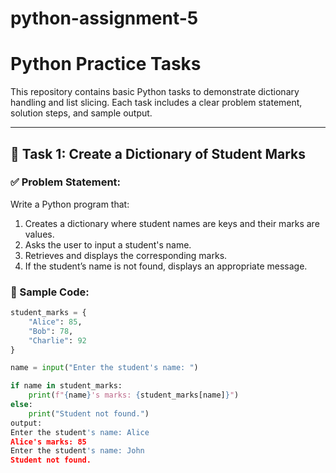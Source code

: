 # python-assignment-5
# Python Practice Tasks

This repository contains basic Python tasks to demonstrate dictionary handling and list slicing. Each task includes a clear problem statement, solution steps, and sample output.

---

## 📝 Task 1: Create a Dictionary of Student Marks

### ✅ Problem Statement:
Write a Python program that:

1. Creates a dictionary where student names are keys and their marks are values.
2. Asks the user to input a student's name.
3. Retrieves and displays the corresponding marks.
4. If the student’s name is not found, displays an appropriate message.

### 📌 Sample Code:
```python
student_marks = {
    "Alice": 85,
    "Bob": 78,
    "Charlie": 92
}

name = input("Enter the student's name: ")

if name in student_marks:
    print(f"{name}'s marks: {student_marks[name]}")
else:
    print("Student not found.")
output:
Enter the student's name: Alice
Alice's marks: 85
Enter the student's name: John
Student not found.


